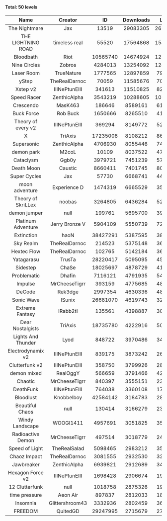 #### Total: 50 levels

| Name | Creator | ID | Downloads | Likes |
|:---:|:---:|:---:|:---:|:---:|
| The Nightmare | Jax | 13519 | 29083305 | 2611968
| THE LIGHTNING ROAD | timeless real | 55520 | 17564868 | 1548234
| Bloodbath | Riot | 10565740 | 14674924 | 1278755
| Nine Circles | Zobros | 4284013 | 13254092 | 1288981
| Laser Room | TrueNature | 1777565 | 12897859 | 792905
| yStep | TheRealDarnoc | 70059 | 11585676 | 704747
| Xstep v2 | IIINePtunEIII | 341613 | 11510825 | 827736
| Speed Racer | ZenthicAlpha | 3543219 | 10288605 | 1072797
| Crescendo | MasK463 | 186646 | 8589161 | 612019
| Buck Force | Rob Buck | 1650666 | 8265510 | 413448
| Theory of every v2 | IIINePtunEIII | 369294 | 8149772 | 527223
| X | TriAxis | 17235008 | 8108212 | 860386
| Supersonic | ZenthicAlpha | 4706930 | 8055446 | 742958
| demon park | M2coL | 10109 | 8037522 | 479341
| Cataclysm | Ggb0y | 3979721 | 7451239 | 570699
| Death Moon  | Caustic | 8660411 | 7401745 | 804971
| Super Cycles | Jax | 57730 | 6668741 | 448361
| moon adventure | Experience D | 1474319 | 6665529 | 354797
| Theory of SkriLLex | noobas | 3264805 | 6436284 | 527401
| demon jumper | null | 199761 | 5695700 | 392680
| Platinum Adventure | Jerry Bronze V | 5904109 | 5550739 | 724362
| Extinction | haoN | 38427291 | 5387595 | 386822
| Sky Realm | TheRealDarnoc | 214523 | 5375148 | 365839
| Hextec Flow | TheRealDarnoc | 102765 | 5142184 | 364418
| Yatagarasu  | TrusTa | 28220417 | 5095095 | 454583
| Sidestep | ChaSe | 18025697 | 4878729 | 414706
| Problematic | Dhafin | 7116121 | 4791935 | 541132
| Impulse | MrCheeseTigrr | 393159 | 4775685 | 488865
| DeCode | Rek3dge | 2997354 | 4630336 | 486392
| Sonic Wave | lSunix | 26681070 | 4619743 | 320965
| Extreme Fantasy | IRabb2tI | 135561 | 4398887 | 302604
| Dear Nostalgists | TriAxis | 18735780 | 4222916 | 501948
| Lights And Thunder | Lyod | 848722 | 3970486 | 349408
| Electrodynamix v2 | IIINePtunEIII | 839175 | 3873242 | 262168
| Clutterfunk v2 | IIINePtunEIII | 358750 | 3799926 | 286020
| demon mixed | RealOggY | 566659 | 3791466 | 428572
| Chaotic | MrCheeseTigrr | 840397 | 3555151 | 232073
| DeathFunk | IIINePtunEIII | 764038 | 3360108 | 171605
| Bloodlust | Knobbelboy | 42584142 | 3184783 | 281983
| Beautiful Chaos | null | 130414 | 3166279 | 235903
| Windy Landscape | WOOGI1411 | 4957691 | 3051825 | 353817
| Radioactive Demon | MrCheeseTigrr | 497514 | 3018779 | 240225
| Speed of Light | TheRealSalad | 5098465 | 2983212 | 355865
| Chaoz Impact | TheRealDarnoc | 3081555 | 2932530 | 323581
| Jawbreaker | ZenthicAlpha | 6939821 | 2912689 | 341652
| Hexagon Force v2 | IIINePtunEIII | 1698428 | 2906674 | 194810
| 12 Clutterfunk | null | 1018758 | 2875326 | 194693
| time pressure | Aeon Air | 897837 | 2812033 | 188333
| Insomnia | Glittershroom43 | 3332936 | 2802459 | 362873
| FREEDOM | QuitedGD | 29247995 | 2715679 | 276257
